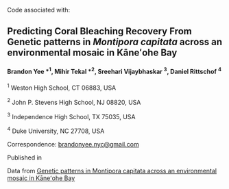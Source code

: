 Code associated with:

## Predicting Coral Bleaching Recovery From Genetic patterns in *Montipora capitata* across an environmental mosaic in Kāneʻohe Bay

#### Brandon Yee \*<sup>1</sup>, Mihir Tekal \*<sup>2</sup>, Sreehari Vijaybhaskar <sup>3</sup>, Daniel Rittschof <sup>4</sup>

<sup>1</sup> Weston High School, CT 06883, USA

<sup>2</sup> John P. Stevens High School, NJ 08820, USA

<sup>3</sup> Independence High School, TX 75035, USA

<sup>4</sup> Duke University, NC 27708, USA

Correspondence: brandonyee.nyc@gmail.com

Published in 

Data from [Genetic patterns in Montipora capitata across an environmental mosaic in Kāneʻohe Bay](https://github.com/druryc/mcap_clonality)
